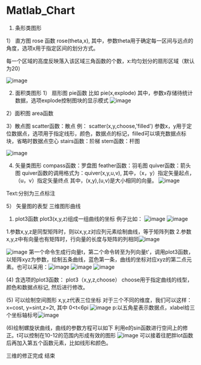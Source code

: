 # Matlab_Chart

1. 条形类图形


1） 直方图
rose 函数 rose(theta,x), 其中，参数theta用于确定每一区间与远点的角度，选项x用于指定区间的划分方式。

每一个区域的高度反映落入该区域三角函数的个数，x:均匀划分的扇形区域（默认为20）

![image](https://user-images.githubusercontent.com/81022107/157791771-f1770a31-c466-476f-8535-01a796c3d44b.png)

2. 面积类图形
1） 扇形图 
pie函数
比如 pie(x,explode) 其中，参数x存储待统计数据，选项explode控制图块的显示模式
![image](https://user-images.githubusercontent.com/81022107/157792128-eb811efa-8d7f-440f-9b06-595cdca1dcfd.png)

2）面积图
area函数

3）散点图
scatter函数：散点
例： scatter(x,y,choose,'filled') 参数x，y用于定位数据点，选项用于指定线形，颜色，数据点的标记，filled可以填充数据点标块，省略时数据点空心
stairs函数：阶梯
stem函数：杆图

![image](https://user-images.githubusercontent.com/81022107/157792623-1f83ffd2-dd17-4c19-a62b-b08fca0520e5.png)

4) 矢量类图形
compass函数：罗盘图
feather函数：羽毛图
quiver函数：箭头图
quiver函数的调用格式为：quiver(x,y,u,v), 其中，（x，y）指定矢量起点，（u，v）指定矢量终点
其中，(x,y),(u,v)是大小相同的向量。
![image](https://user-images.githubusercontent.com/81022107/158746538-8c3c6da6-962f-46fd-ab5d-5180e8098a20.png)

Text:分别为三点标注

5） 矢量图的表型
三维图形曲线

1. plot3函数
plot3(x,y,z)组成一组曲线的坐标
例子比如： ![image](https://user-images.githubusercontent.com/81022107/159592833-76ffd986-78ae-4424-8018-26d25f2973b4.png)
![image](https://user-images.githubusercontent.com/81022107/159592856-135b54c4-b47b-4b5d-8f1a-58b465b34756.png)

1.参数x,y,z是同型矩阵时，则以x,y,z对应列元素绘制曲线，等于矩阵列数
2.参数x,y,z中有向量也有矩阵时，行向量的长度与矩阵的列相同![image](https://user-images.githubusercontent.com/81022107/159825879-bc701c17-5ef2-4eae-88f4-31828874a850.png)

![image](https://user-images.githubusercontent.com/81022107/159828669-a66a960b-4e8e-4c98-8b0f-d8565d2948dc.png)
第一个命令生成行向量t，第二个命令转至为列向量t'，调用plot3函数，以矩阵xyz为参数，绘制五条曲线，蓝色第一条，曲线的坐标对应xyz的第二点元素。也可以采用：![image](https://user-images.githubusercontent.com/81022107/160044449-266e373c-4e55-4103-bb4d-f6dc0285c3c7.png)
![image](https://user-images.githubusercontent.com/81022107/160044468-7bc3750e-4da6-419a-bbc4-a56b87b9faa7.png)
![image](https://user-images.githubusercontent.com/81022107/160044474-6228869e-736c-4dee-9540-553e2e8da61b.png)

(4) 含选项的plot3函数： plot3（x,y,z,choose）
choose用于指定曲线的线型，颜色和数据点标记,
然后进行修改。 

(5) 可以绘制空间图形 x,y,z代表三位坐标
对于三个不同的维度，我们可以这样： x=cost, y=sint,z=2t, 其中 0<t<6pi
![image](https://user-images.githubusercontent.com/81022107/164200679-39e9d5ff-3799-434d-a5c6-3a74c67834bd.png)
p:以五角星表示数据点，xlabel给三个坐标轴标号![image](https://user-images.githubusercontent.com/81022107/164200799-e9f2b616-a5ea-41de-9c1f-f1022cb4042f.png)

(6)绘制螺旋状曲线，曲线的参数方程可以如下
利用e的sin函数进行空间上的修正。t可以控制在10-12的范围内形成有效的图形
![image](https://user-images.githubusercontent.com/81022107/164201250-2ad60e55-66df-48dc-bf52-0beafc209107.png)
可以接着往肥胖lot函数后再加入第五个函数元素，比如线形和颜色。

三维的修正完成
结束






